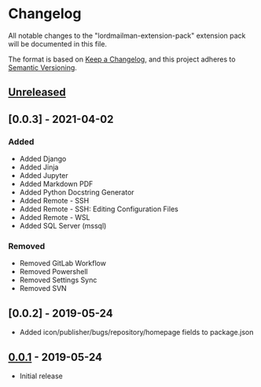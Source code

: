 # Changelog

All notable changes to the "lordmailman-extension-pack" extension pack will be documented in this file.

The format is based on [Keep a Changelog](https://keepachangelog.com/en/1.0.0/),
and this project adheres to [Semantic Versioning](https://semver.org/spec/v2.0.0.html).

## [Unreleased]

## [0.0.3] - 2021-04-02

### Added

- Added Django
- Added Jinja
- Added Jupyter
- Added Markdown PDF
- Added Python Docstring Generator
- Added Remote - SSH
- Added Remote - SSH: Editing Configuration Files
- Added Remote - WSL
- Added SQL Server (mssql)

### Removed

- Removed GitLab Workflow
- Removed Powershell
- Removed Settings Sync
- Removed SVN

## [0.0.2] - 2019-05-24

- Added icon/publisher/bugs/repository/homepage fields to package.json

## [0.0.1] - 2019-05-24

- Initial release

[Unreleased]: https://github.com/LordMailman/lordmailman-extension-pack/releases/tag/v0.0.1...HEAD
[0.0.1]: https://github.com/LordMailman/lordmailman-extension-pack/releases/tag/v0.0.1
